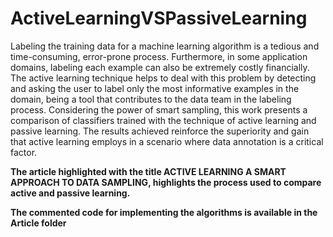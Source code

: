# ActiveLearningVSPassiveLearning

Labeling the training data for a machine learning algorithm is a tedious and time-consuming, error-prone process. Furthermore, in some application domains, labeling each example can also be extremely costly financially. The active learning technique helps to deal with this problem by detecting and asking the user to label only the most informative examples in the domain, being a tool that contributes to the data team in the labeling process. Considering the power of smart sampling, this work presents a comparison of classifiers trained with the technique of active learning and passive learning. The results achieved reinforce the superiority and gain that active learning employs in a scenario where data annotation is a critical factor.

**The article highlighted with the title ACTIVE LEARNING A SMART APPROACH TO DATA SAMPLING, highlights the process used to compare active and passive learning.**

**The commented code for implementing the algorithms is available in the Article folder**
